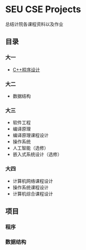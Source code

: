 # SEU CSE Projects
总结计院各课程资料以及作业

## 目录
### 大一
* [C++程序设计](#程序)

### 大二
* 数据结构

### 大三
* 软件工程
* 编译原理
* 编译原理课程设计
* 操作系统
* 人工智能（选修）
* 嵌入式系统设计（选修）


### 大四
* 计算机网络课程设计
* 操作系统课程设计
* 计算机综合课程设计

## 项目
### 程序

### 数据结构
